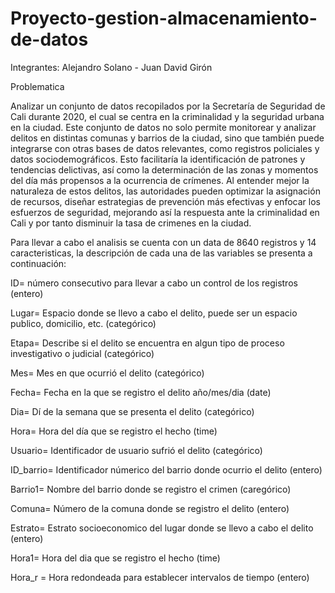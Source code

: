 # Proyecto-gestion-almacenamiento-de-datos
Integrantes:
Alejandro Solano - Juan David Girón

Problematica

Analizar un conjunto de datos recopilados por la Secretaría de Seguridad de Cali durante 2020, el cual se centra en la criminalidad y la seguridad urbana en la ciudad. Este conjunto de datos no solo permite monitorear y analizar delitos en distintas comunas y barrios de la ciudad, sino que también puede integrarse con otras bases de datos relevantes, como registros policiales y datos sociodemográficos. Esto facilitaría la identificación de patrones y tendencias delictivas, así como la determinación de las zonas y momentos del día más propensos a la ocurrencia de crímenes. Al entender mejor la naturaleza de estos delitos, las autoridades pueden optimizar la asignación de recursos, diseñar estrategias de prevención más efectivas y enfocar los esfuerzos de seguridad, mejorando así la respuesta ante la criminalidad en Cali y por tanto disminuir la tasa de crimenes en la ciudad.

Para llevar a cabo el analisis se cuenta con un data de 8640 registros y 14 caracteristicas, la descripción de cada una de las variables se presenta a continuación:

ID= número consecutivo para llevar a cabo un control de los registros (entero)

Lugar= Espacio donde se llevo a cabo el delito, puede ser un espacio publico, domicilio, etc. (categórico)

Etapa= Describe si el delito se encuentra en algun tipo de proceso investigativo o judicial (categórico)

Mes= Mes en que ocurrió el delito (categórico)

Fecha= Fecha en la que se registro el delito año/mes/dia (date)

Dia= Dí de la semana que se presenta el delito (categórico)

Hora= Hora del día que se registro el hecho (time)

Usuario= Identificador de usuario sufrió el delito (categórico)

ID_barrio= Identificador númerico del barrio donde ocurrio el delito (entero)

Barrio1= Nombre del barrio donde se registro el crimen (caregórico)

Comuna= Número de la comuna donde se registro el delito (entero)

Estrato= Estrato socioeconomico del lugar donde se llevo a cabo el delito (entero)

Hora1= Hora del dia que se registro el hecho (time)

Hora_r = Hora redondeada para establecer intervalos de tiempo (entero)
